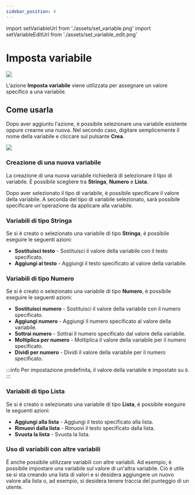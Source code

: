 ```yaml
---
sidebar_position: 4
---
```


import setVariableUrl from './assets/set_variable.png'
import setVariableEditUrl from './assets/set_variable_edit.png'

# Imposta variabile

<img src={setVariableUrl} width={180} />

L'azione **Imposta variabile** viene utilizzata per assegnare un valore specifico a una variabile.

## Come usarla

Dopo aver aggiunto l'azione, è possibile selezionare una variabile esistente oppure crearne una nuova. Nel secondo caso, digitare semplicemente il nome della variabile e cliccare sul pulsante **Crea**.

<img src={setVariableEditUrl} width={400} />

### Creazione di una nuova variabile

La creazione di una nuova variabile richiederà di selezionare il tipo di variabile. È possibile scegliere tra **Stringa**, **Numero** e **Lista**.

Dopo aver selezionato il tipo di variabile, è possibile specificare il valore della variabile. A seconda del tipo di variabile selezionato, sarà possibile specificare un'operazione da applicare alla variabile.

### Variabili di tipo Stringa

Se si è creato o selezionato una variabile di tipo **Stringa**, è possibile eseguire le seguenti azioni:

- **Sostituisci testo** - Sostituisci il valore della variabile con il testo specificato.
- **Aggiungi al testo** - Aggiungi il testo specificato al valore della variabile.

### Variabili di tipo Numero

Se si è creato o selezionato una variabile di tipo **Numero**, è possibile eseguire le seguenti azioni:

- **Sostituisci numero** - Sostituisci il valore della variabile con il numero specificato.
- **Aggiungi numero** - Aggiungi il numero specificato al valore della variabile.
- **Sottrai numero** - Sottrai il numero specificato dal valore della variabile.
- **Moltiplica per numero** - Moltiplica il valore della variabile per il numero specificato.
- **Dividi per numero** - Dividi il valore della variabile per il numero specificato.

:::info
Per impostazione predefinita, il valore della variabile è impostato su `0`.
:::

### Variabili di tipo Lista

Se si è creato o selezionato una variabile di tipo **Lista**, è possibile eseguire le seguenti azioni:

- **Aggiungi alla lista** - Aggiungi il testo specificato alla lista.
- **Rimuovi dalla lista** - Rimuovi il testo specificato dalla lista.
- **Svuota la lista** - Svuota la lista.

### Uso di variabili con altre variabili

È anche possibile utilizzare variabili con altre variabili. Ad esempio, è possibile impostare una variabile sul valore di un'altra variabile. Ciò è utile se si sta creando una lista di valori e si desidera aggiungere un nuovo valore alla lista o, ad esempio, si desidera tenere traccia del punteggio di un utente.